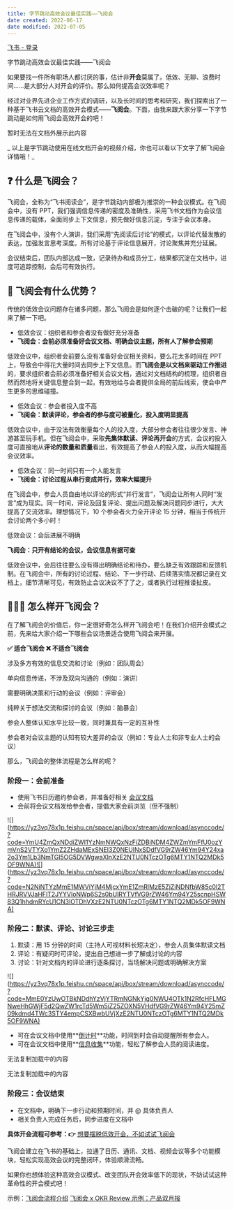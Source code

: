 ```yaml
---
title: 字节跳动高效会议最佳实践——飞阅会
date created: 2022-06-17
date modified: 2022-07-05
---
```


[飞书 - 登录](https://yz3vq78x1p.feishu.cn/docs/doccnP2fXvozancrNmcDKxnw62d)

字节跳动高效会议最佳实践——飞阅会

如果要找一件所有职场人都讨厌的事，估计非**开会**莫属了。低效、无聊、浪费时间……是大部分人对开会的评价。那么如何提高会议效率呢？

经过对业界先进企业工作方式的调研，以及长时间的思考和研究，我们探索出了一种基于飞书云文档的高效开会模式——**飞阅会**。下面，由我来跟大家分享一下字节跳动是如何用飞阅会高效开会的吧！

暂时无法在文档外展示此内容

_ 以上是字节跳动使用在线文档开会的视频介绍，你也可以看以下文字了解飞阅会详情哦！_

## ❓ 什么是飞阅会？

飞阅会，全称为“飞书阅读会”，是字节跳动内部极为推崇的一种会议模式。在飞阅会中，没有 PPT，我们强调信息传递的密度及准确性，采用飞书文档作为会议信息传递的载体，全面同步上下文信息，预先做好信息沉淀，专注于会议本身。

在飞阅会中，没有个人演讲，我们采用“先阅读后讨论”的模式，以评论代替发散的表达，加强发言思考深度。所有讨论基于评论信息展开，讨论聚焦并充分延展。

会议结束后，团队内部达成一致，记录待办和成员分工，结果都沉淀在文档中，进度可追踪控制，会后可有效执行。

## 🤩 飞阅会有什么优势？

传统的低效会议问题存在诸多问题，那么飞阅会是如何逐个击破的呢？让我们一起来了解一下吧。

- 低效会议：组织者和参会者没有做好充分准备
- **飞阅会：会前必须准备好会议文档、明确会议主题，所有人了解参会预期**

低效会议中，组织者会前要么没有准备好会议相关资料，要么花太多时间在 PPT 上，导致会中得花大量时间去同步上下文信息。而**飞阅会是以文档来驱动工作推进**的，要求组织者会前必须准备好相关会议文档，通过对文档结构的梳理，组织者自然而然地将关键信息整合到一起，有效地给与会者提供全局的前后线索，使会中产生更多的思维碰撞。

- 低效会议：参会者投入度不高
- **飞阅会：默读评论，参会者的参与度可被量化，投入度明显提高**

低效会议中，由于没法有效衡量每个人的投入度，大部分参会者往往很少发言、神游甚至玩手机。但在飞阅会中，采取**先集体默读、评论再开会**的方式，会议的投入度可直接地从**评论的数量和质量**看出，有效提高了参会人的投入度，从而大幅提高会议效率。

- 低效会议：同一时间只有一个人能发言
- **飞阅会：讨论过程从串行变成并行，效率大幅提升**

在飞阅会中，参会人员自由地以评论的形式“并行发言”，飞阅会让所有人同时“发言”成为现实。同一时间，评论及回复评论、提出问题及解决问题同步进行，大大提高了交流效率。理想情况下，10 个参会者火力全开评论 15 分钟，相当于传统开会讨论两个多小时！

低效会议：会后进展不明确

**飞阅会：只开有结论的会议，会议信息有据可查**

低效会议中，会后往往要么没有得出明确结论和待办，要么缺乏有效跟踪和反馈机制。在飞阅会中，所有的讨论过程、结论、下一步行动、后续落实情况都记录在文档上，细节清晰可见，有效防止会议决议不了了之，或者执行过程推诿扯皮。

## 🧑🏻‍💻 怎么样开飞阅会？

在了解飞阅会的价值后，你一定很好奇怎么样开飞阅会吧！在我们介绍开会模式之前，先来给大家介绍一下哪些会议场景适合使用飞阅会来开展。

**✅ 适合飞阅会**
**❌ 不适合飞阅会**

涉及多方有效的信息交流和讨论（例如：团队周会）

单向信息传递，不涉及双向沟通的（例如：演讲）

需要明确决策和行动的会议（例如：评审会）

纯粹关于想法交流和探讨的会议（例如：脑暴会）

参会人整体认知水平比较一致，同时兼具有一定的互补性

参会者对会议主题的认知有较大差异的会议（例如：专业人士和非专业人士的会议）

那么，飞阅会的整体流程是怎么样的呢？

### **阶段一：会前准备**

- 使用飞书日历邀约参会者，并准备好相关 [会议文档](https://www.feishu.cn/drive/home/?openTemplateCenter=gallery&categoryId=1145)
- 会前将会议文档发给参会者，提倡大家会前浏览（但不强制）

![](<https://yz3vq78x1p.feishu.cn/space/api/box/stream/download/asynccode/?code=YmU4ZmQxNDdiZWI1YzNmNWQxNzFiZDBiNDM4ZWZmYmFfU0ozYmVnS2VTYXo1YmZ2ZHdaMExSNEI3Z0NEUlNxSDdfVG9rZW46Ym94Y24xa2o3Ym1Lb3NmTGl5OG5DVWgwaXlnXzE2NTU0NTczOTg6MTY1NTQ2MDk5OF9WNA)![>](<https://yz3vq78x1p.feishu.cn/space/api/box/stream/download/asynccode/?code=N2NiNTYzMmE1MWViYjM4MjcxYmE1ZmRlMzE5ZjZiNDNfbW85c0l2THRJRVVJaHFlT2JYYVloNWp6S2s0bUlRYTVfVG9rZW46Ym94Y25scnpHSW83Q1hhdmRYcU1CN3lOTDhVXzE2NTU0NTczOTg6MTY1NTQ2MDk5OF9WNA)>

### **阶段二：默读、评论、讨论三步走**

1. 默读：用 15 分钟的时间（主持人可视材料长短决定），参会人员集体默读文档
2. 评论：有疑问时可评论，提出自己想进一步了解或讨论的内容
3. 讨论：针对文档内的评论进行逐条探讨，当场解决问题或明确解决方案

![](<https://yz3vq78x1p.feishu.cn/space/api/box/stream/download/asynccode/?code=MmE0YzUwOTBkNDdhYzVjYTRmNGNkYjg0NWU4OTk1N2RfcHFLMGNweHhGWjF5d2QwZW1rcTd5Wm5iZ25ZOXN5VHdfVG9rZW46Ym94Y25mZ09kdmd4TWc3STY4empCSXBwbUVjXzE2NTU0NTczOTg6MTY1NTQ2MDk5OF9WNA)>

- 可在会议文档中使用**[倒计时](https://www.feishu.cn/hc/zh-CN/articles/083603023089)**功能，时间到时会自动提醒所有参会人。
- 可在会议文档中使用**[信息收集](https://www.feishu.cn/hc/zh-CN/articles/490019170235)**功能，轻松了解参会人员的阅读进度。

无法复制加载中的内容

无法复制加载中的内容

### **阶段三：会议结束**

- 在文档中，明确下一步行动和预期时间，并 @ 具体负责人
- 相关负责人完成任务后，同步进度在文档中

**具体开会流程可参考：👉** [想要摆脱低效开会，不如试试飞阅会](https://www.feishu.cn/hc/zh-CN/articles/360049067374)

飞阅会建立在飞书的基础上，拉通了日历、通讯、文档、视频会议等多个功能模块，轻松实现高效会议的完整闭环，体验顺滑流畅。

如果你也想体验这种高效会议模式、改变团队开会效率低下的现状，不妨试试这种革命性的开会模式吧！

示例：[飞阅会流程介绍](https://yz3vq78x1p.feishu.cn/docs/doccn3p95bNoEkU2bcXJ4RZr0op) [飞阅会 x OKR Review 示例：产品双月报](https://yz3vq78x1p.feishu.cn/docs/doccnN8kvTX0Ed6O9KR9g5EHwie)
